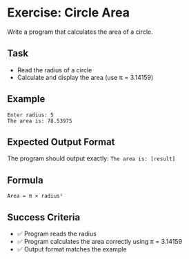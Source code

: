 # Exercise: Circle Area

Write a program that calculates the area of a circle.

## Task
- Read the radius of a circle
- Calculate and display the area (use π = 3.14159)

## Example
```
Enter radius: 5
The area is: 78.53975
```

## Expected Output Format
The program should output exactly: `The area is: [result]`

## Formula
`Area = π × radius²`

## Success Criteria
- ✅ Program reads the radius
- ✅ Program calculates the area correctly using π = 3.14159
- ✅ Output format matches the example
